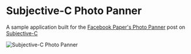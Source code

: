 Subjective-C Photo Panner
======================

A sample application built for the [Facebook Paper's Photo Panner](http://subjc.com/facebook-paper-photo-panner/) post on [Subjective-C](http://subjc.com)

![Subjective-C Photo Panner](https://dl.dropboxusercontent.com/u/444249/subjectivecpaper.jpg)